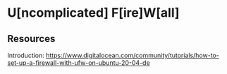 # U[ncomplicated] F[ire]W[all]

## Resources
Introduction: https://www.digitalocean.com/community/tutorials/how-to-set-up-a-firewall-with-ufw-on-ubuntu-20-04-de

